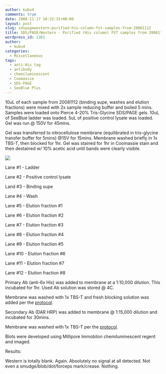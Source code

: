 ```yaml
---
author: kubu4
comments: true
date: 2008-11-17 18:32:31+00:00
layout: post
slug: sdspagewestern-purified-his-column-fst-samples-from-20081112
title: SDS/PAGE/Western - Purified (His column) FST samples from 20081112
wordpress_id: 1361
author:
  - kubu4
categories:
  - Miscellaneous
tags:
  - anti-His tag
  - antibody
  - chemiluminescent
  - Coomassie
  - SDS-PAGE
  - SeeBlue Plus
---
```


10uL of each sample from 20081112 (binding supe, washes and elution fractions) were mixed with 2x sample reducing buffer and boiled 5 mins. Samples were loaded onto Pierce 4-20% Tris-Glycine SDS/PAGE gels. 10uL of SeeBlue ladder was loaded. 5uL of positive control lysate was loaded. Gel was run @ 150V for 45mins.

Gel was transferred to nitrocellulose membrane (equilibrated in tris-glycine transfer buffer for 5mins) @15V for 15mins. Membrane washed briefly in 1x TBS-T, then blocked for 1hr. Gel was stained for 1hr in Coomassie stain and then destained w/ 10% acetic acid until bands were clearly visible.

![](https://eagle.fish.washington.edu/Arabidopsis/SDS-PAGE/20081117.JPG)

Lane #1 - Ladder

Lane #2 - Positive control lysate

Land #3 - Binding supe

Lane #4 - Wash

Lane #5 - Elution fraction #1

Lane #6 - Elution fraction #2

Lane #7 - Elution fraction #3

Lane #8 - Elution fraction #4

Lane #9 - Elution fraction #5

Lane #10 - Elution fraction #6

Lane #11 - Elution fraction #7

Lane #12 - Elution fraction #8

Primary Ab (anti-6x His) was added to membrane at a 1:10,000 dilution. This incubated for 1hr. Used Ab solution was stored @ 4C.

Membrane was washed with 1x TBS-T and fresh blocking solution was added per the [protocol](/protocol#tocWestern).

Secondary Ab (DAR HRP) was added to membrane @ 1:15,000 dilution and incubated for 30mins.

Membrane was washed with 1x TBS-T per the [protocol](/protocol#tocWestern).

Blots were developed using Millipore Immobilon chemiluminescent regent and imaged.



Results:

Western is totally blank. Again. Absolutely no signal at all detected. Not even a smudge/blob/dot/forceps mark/crease. Nothing.
